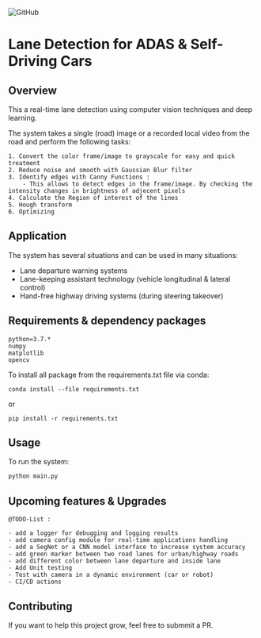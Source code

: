 ![GitHub](https://img.shields.io/github/license/afondiel/lanes-detection-adas)
# Lane Detection for ADAS & Self-Driving Cars

## Overview

This a real-time lane detection using computer vision techniques and deep learning.

The system takes a single (road) image or a recorded local video from the road and perform the following tasks:

```
1. Convert the color frame/image to grayscale for easy and quick treatment
2. Reduce noise and smooth with Gaussian Blur filter
3. Identify edges with Canny Functions : 
    - This allows to detect edges in the frame/image. By checking the intensity changes in brightness of adjecent pixels
4. Calculate the Region of interest of the lines 
5. Hough transform
6. Optimizing
```

## Application

The system has several situations and can be used in many situations:
- Lane departure warning systems
- Lane-keeping assistant technology (vehicle longitudinal & lateral control)
- Hand-free highway driving systems (during steering takeover)

 ## Requirements & dependency packages

```
python=3.7.*
numpy
matplotlib
opencv
```

To install all package from the requirements.txt file via conda:

```
conda install --file requirements.txt
```
or

```
pip install -r requirements.txt
```

## Usage

To run the system:

```python 
python main.py
```

## Upcoming features & Upgrades

`@TODO-List :`
```
- add a logger for debugging and logging results
- add camera config module for real-time applications handling
- add a SegNet or a CNN model interface to increase system accuracy  
- add green marker between two road lanes for urban/highway roads
- add different color between lane departure and inside lane
- Add Unit testing
- Test with camera in a dynamic environment (car or robot)
- CI/CD actions
```
## Contributing

If you want to help this project grow, feel free to submmit a PR.





 
